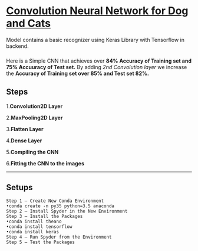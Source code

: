 # [Convolution Neural Network for Dog and Cats](https://github.com/sam2702/Convolution-Neural-Network-Model)
Model contains a basic recognizer using Keras Library with Tensorflow in backend.
### 
Here is a Simple CNN that achieves over **84% Accuracy of Training set and 75% Accuuracy of Test set.**
By adding _2nd Convolution layer_ we increase the **Accuracy of Training set over 85% and Test set 82%.**
## Steps

1.**Convolution2D Layer**

2.**MaxPooling2D Layer**

3.**Flatten Layer**

4.**Dense Layer**

5.**Compiling the CNN**

6.**Fitting the CNN to the images**
***
## Setups
```
Step 1 — Create New Conda Environment
•conda create -n py35 python=3.5 anaconda
Step 2 — Install Spyder in the New Environment
Step 3 — Install the Packages
•conda install theano
•conda install tensorflow
•conda install keras
Step 4 — Run Spyder from the Environment
Step 5 — Test the Packages
```

